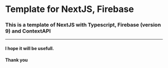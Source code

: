 # Template for NextJS, Firebase

### This is a template of **NextJS with Typescript**, **Firebase** (version 9) and **ContextAPI**

---

#### I hope it will be usefull.

#### Thank you

